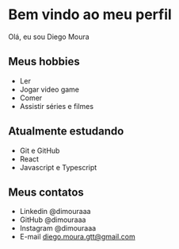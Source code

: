 # Bem vindo ao meu perfil

Olá, eu sou Diego Moura

## Meus hobbies

- Ler
- Jogar video game
- Comer
- Assistir séries e filmes

## Atualmente estudando 

- Git e GitHub
- React
- Javascript e Typescript

## Meus contatos

- Linkedin @dimouraaa
- GitHub @dimouraaa
- Instagram @dimouraaa
- E-mail diego.moura.gtt@gmail.com
